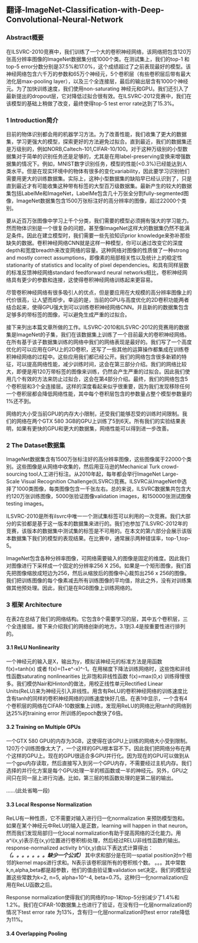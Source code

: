 ## 翻译-ImageNet-Classification-with-Deep-Convolutional-Neural-Network

### Abstract概要
在ILSVRC-2010竞赛中，我们训练了一个大的卷积神经网络，该网络把包含120万张高分辨率图像的ImageNet数据集分成1000个类。在测试集上，我们的top-1 和top-5 error分数分别是37.5%和17.0%，这个成绩超过了之前表现最好的模型。该神经网络包含六千万的参数和65万个神经元，5个卷积层（有些卷积层后带有最大池化层max-pooling layer），以及三个全连接层，最后的输出层含有1000个神经元。为了加快训练速度，我们使用non-saturating 神经元和GPU。我们还引入了最新提出的dropout层，它对降低过拟合很有效。在ILSVRC-2012竞赛中，我们在该模型的基础上稍做了改变，最终使得top-5 test error rate达到了15.3%。

### 1 Introduction简介
目前的物体识别都会用的机器学习方法。为了改善性能，我们收集了更大的数据集，学习更强大的模型，探索更好的方法避免过拟合。直到最近，我们的数据集还是万级别的，例如NORB,Caltech-101,CIFAR-10/100。对于这种万级别的小型数据集对于简单的识别任务还是足够的，尤其是在用label-preserving变换来增强数据集的情况下。例如，MNIST数字识别任务，模型的性能(<0.3%)已经能达到人类水平。但是在现实环境中的物体有很多的变化variability，因此要学习识别他们需要用更大的训练数据集。实际上，这种小型数据集的缺陷早已经认识到了，只是直到最近才有可能收集这种带有标签的大型百万级数据集。最新产生的较大的数据集包括LabelMe和ImageNet，LabelMe包含几十万张全分割fully-segmented图像，ImageNet数据集包含1500万张标注好的高分辨率的图像，超过22000个类别。

要从近百万张图像中学习上千个分类，我们需要的模型必须拥有强大的学习能力。然而物体识别是一个很复杂的问题，甚至像ImageNet这样大的数据集仍然不能满足条件。因此在建立模型时，我们需要一些先验知识prior knowledge来弥补那些缺失的数据。卷积神经网络CNN就是这样一种模型，你可以通过改变它的深度depth和宽度breadth来改变网络的容量。这种网络对图像的性质做了一种strong and mostly correct assumptions，即像素的局部相关性以及统计上的稳定性stationarity of statistics and locality of pixel dependencies。和具有同样层数的标准反馈神经网络standard feedforward neural networks相比，卷积神经网络具有更少的参数和连接，这使得卷积神经网络训练起来更容易。

尽管卷积神经网络有很多吸引人的优点，但是要应用在大规模的高分辨率图像上的代价很高，让人望而却步。幸运的是，当前的GPU与高度优化的2D卷积功能两者结合起来，使得GPU强大到可以训练卷积神经网络CNN。并且新的的数据集包含足够多的带标签的图像，可以避免生成严重的过拟合。

接下来列出本篇文章所做的工作。ILSVRC-2010和ILSVRC-2012的竞赛用的数据集是ImageNet的子集，我们在该数据集上训练了一个目前最大的卷积神经网络。在所有基于该子数据集训练的网络中我们的网络表现是最好的。我们写了一个高度优化的可以应用在GPU上的2D卷积，还写了一些其他的运算操作都集成在训练卷积神经网络的过程中。这些应用我们都已经公开。我们的网络包含很多新颖的特征，可以提高网络性能，减少训练时间，这会在第三部分介绍。我们的网络比较大，即便是用120万带标签的图像来训练，仍然会产生严重的过拟合。因此我们使用几个有效的方法来防止过拟合，这会在第4部分介绍。最终，我们的网络包含5个卷积层和3个全连接层。这样的深度看起来似乎很重要，因为我们发现移除任何一个卷积层都会降低网络性能，其中每个卷积层包含的参数量占整个模型参数量的1%还不到。

网络的大小受当前GPU的内存大小限制，还受我们能够忍受的训练时间限制。我们的网络在两个GTX 580 3GB的GPU上训练了5到6天。所有我们的实验结果表明，如果有更快的GPU和更大的数据集，网络性能可以得到进一步改善。

### 2 The Dataset数据集
ImageNet数据集含有1500万张标注好的高分辨率图像，这些图像属于22000个类别。这些图像是从网络中收集的，然后用亚马逊的Mechanical Turk crowd-sourcing tool人工进行标注。从2010年起，每年都会举行ImageNet Large-Scale Visual Recognition Challenge(ILSVRC)竞赛。ILSVRC从ImageNet中选择了1000类图像，每类图像包含一千张左右。总的来说，ILSVRC数据集共包含大约120万张训练图像，5000张验证图像validation images，和150000张测试图像testing images。

ILSVRC-2010是所有ilsvrc中唯一一个测试集标签可以利用的一次竞赛。我们大部分的实验都是基于这一版本的数据集来进行的。我们也参加了ILSVRC-2012年的竞赛，该版本的数据集中测试集的标签是不可用的。在本文的第六部分会展示该版本数据集下我们的模型的表现结果。在比赛中，通常展示两种错误率，top-1,top-5。

ImageNet包含各种分辨率图像，可网络需要输入的图像是固定的维度。因此我们对图像进行下采样成一个固定的分辨率256 X 256。如果是一个矩形图像，我们首先把图像缩放成短边为256，然后从缩放后的图像中心裁剪出256 x 256的图像。我们把训练图像的每个像素减去所有训练图像的平均值，除此之外，没有对训练集做其他预处理。因此，我们是在RGB图像上训练网络的。

### 3 框架 Architecture
在表2在总结了我们的网络结构。它包含8个需要学习的层，其中五个卷积层，三个全连接层。接下来介绍我们的网络创新的地方。3.1到3.4是按重要性进行排列的。

#### 3.1 ReLU Nonlinearity 
一个神经元的输入是X，输出为y，模拟该神经元的标准方法是用函数 f(x)=tanh(x) 或者 f(x)=(1+e^-x)^-1。在用梯度下降法训练网络时，这些饱和非线性函数saturating nonlinearities 比非饱和非线性函数 f(x)=max(0,x) 训练得慢很多。我们模仿Nair和Hinton的做法，用校正线性单元Rectified Linear Units(ReLU)来为神经元引入非线性。用含有ReLU的卷积神经网络的训练速度比含有tanh的同样的卷积神经网络的训练速度快好几倍。在表1中显示，一个含有4个卷积层的网络在CIFAR-10数据集上训练，发现用ReLU的网络比用tanh的网络到达25%的training error 所训练的epoch数快了6倍。

#### 3.2 Training on Multiple GPUs
一个GTX 580 GPU的内存为3GB，这使得在该GPU上训练的网络大小受到限制。120万个训练图像太大了，一个这样的GPU根本容不下。因此我们把网络分布在两个这样的GPU上。现在的GPU很适合多GPU并行化。因为现在的GPU可以做到从一个gpu内存读取，然后直接写入到另一个GPU内存，不需要经过主机内存。我们选择的并行化方案是每个GPU处理一半的核函数或一半的神经元。另外，GPU之间只在同一层上进行沟通。比如，第三层的核函数处理的是第二层的输出。

......(此处省略一段)

#### 3.3 Local Response Normalization
ReLU有一种性质，它不需要对输入进行归一化normalization 来预防模型饱和。如果在某个神经元中ReLU的输入是正数，learning will happen in that neuron。然而我们发现局部归一化local normalization有助于提高网络的泛化能力。用a^i(x,y)表示在(x,y)位置进行卷积核i处理，然后经过RELU非线性函数的输出。response-normalized activity b^i(x,y)由以下表达式计算得出：
***（。。。。。。。缺少一个公式）***
其中求和部分是在同一spatial position对n个相邻的kernel maps进行求和。N表示该卷积层所有的卷积核个数。   。。。其中常数k,n,alpha,beta都是超参数，他们的值由验证集validation set决定。我们的模型设置这些常数为k=2, n=5, alpha=10^-4, beta=0.75。这种归一化normalization应用在ReLU函数之后。

Response normalization使得我们的网络的top-1和top-5分别减少了1.4%和1.2%。我们在CIFAR-10数据集上也进行了验证，在没有归一化层normalization的情况下test error rate 为13%，含有归一化层normalization时test error rate降低为11%。

#### 3.4 Overlapping Pooling











